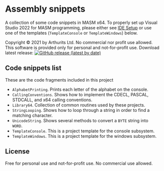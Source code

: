 # Assembly snippets
A collection of some code snippets in MASM x64. To properly set up Visual Studio 2022 for MASM programming, please either see [IDE Setup](https://github.com/arthurits/AssemblySnippets/tree/master/IDE%20Setup) or use one of the templates (`TemplateConsole` or `TemplateWindows`) below.

Copyright © 2021 by Arthurits Ltd. No commercial nor profit use allowed. This software is provided only for personal and not-for-profit use.
Download latest release: [![GitHub release (latest by date)](https://img.shields.io/github/v/release/arthurits/AssemblySnippets)](https://github.com/arthurits/AssemblySnippets/releases)

## Code snippets list
These are the code fragments included in this project
* `AlphabetPrinting`. Prints each letter of the alphabet on the console.
* `CallingConventions`. Shows how to implement the CDECL, PASCAL, STDCALL, and x64 calling conventions.
* `Library64`. Collection of common routines used by these projects.
* `StringLooping`. Shows how to loop through a string in order to find a matching character.
* `UnicodeString`. Shows several methods to convert a `BYTE` string into `WORD`.
* `TemplateConsole`. This is a project template for the console subsystem.
* `TemplateWindows`. This is a project template for the windows subsystem.

## License
Free for personal use and not-for-profit use.
No commercial use allowed.

